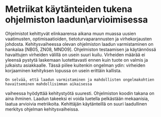 # Metriikat käytänteiden tukena ohjelmiston laadun\\arvioimisessa

Ohjelmistot kehittyvät elinkaarensa aikana muun muassa uusien vaatimusten, optimisaatioiden, tietoturvaparannusten ja 
virhekorjausten johdosta. Kehitysvaiheessa olevan ohjelmiston laadun varmistaminen on hankalaa [NB05, ZN08, MND09]. 
Ohjelmiston testaamisen ja käytännössä havaittujen virheiden välillä on usein suuri kuilu. Virheiden määrää ei yleensä 
pystytä laskemaan luotettavasti ennen kuin tuote on valmis ja julkaistu asiakkaalle. Tässä piilee kuitenkin ongelman 
ydin: virheiden korjaaminen kehityksen lopussa on usein erittäin kallista.

    On selvää, että laadun varmistaminen ja mahdollisten ongelmakohtien havaitseminen mahdollisimman aikaisessa 
vaiheessa hyödyttää kehitystyötä suuresti. Ohjelmiston koodin takana on aina ihminen. Laadun takeeksi ei voida luetella 
pelkästään mekaanisia, laatua arvioivia metriikoita. Kehittäjän käytänteillä on suuri laadullinen merkitys ohjelman 
kehitysvaiheissa.